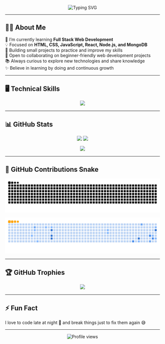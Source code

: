 <p align="center">
  <img src="https://readme-typing-svg.herokuapp.com?lines=Hello+World!👋;I'm+Marjana+Khan💻;Web+Developer+|+Open+Source+Enthusiast;Coding+My+Way+to+The+Future🚀;Let's+Build+Something+Amazing!" 
       font=Fira+Code&center=true&width=600&height=60&color=ff69b4&vCenter=true&pause=1000&size=28" alt="Typing SVG" />
</p>

---

## 👨‍💻 About Me
🌱 I’m currently learning **Full Stack Web Development**  
💡 Focused on **HTML, CSS, JavaScript, React, Node.js, and MongoDB**  
🔭 Building small projects to practice and improve my skills  
🤝 Open to collaborating on beginner-friendly web development projects  
📚 Always curious to explore new technologies and share knowledge  
✨ Believe in learning by doing and continuous growth  

---

## 🖥️ Technical Skills
<p align="center">
  <img src="https://skillicons.dev/icons?i=html,css,js,react,nodejs,mongodb,tailwind,git,github,vscode" />
</p>

---

## 📊 GitHub Stats
<p align="center">
  <img src="https://github-readme-stats.vercel.app/api?username=MarjanaKhan&show_icons=true&theme=tokyonight" height="180"/>
  <img src="https://github-readme-stats.vercel.app/api/top-langs/?username=MarjanaKhan&layout=compact&theme=tokyonight" height="180"/>
</p>
<p align="center">
  <img src="https://github-readme-streak-stats.herokuapp.com/?user=MarjanaKhan&theme=tokyonight" height="180"/>
</p>

---

## 🐍 GitHub Contributions Snake
<p align="center">
  <picture>
    <source media="(prefers-color-scheme: dark)" srcset="https://raw.githubusercontent.com/MarjanaKhan/MarjanaKhan/output/github-snake-dark.svg" />
    <source media="(prefers-color-scheme: light)" srcset="https://raw.githubusercontent.com/MarjanaKhan/MarjanaKhan/output/github-snake.svg" />
    <img alt="GitHub Snake" src="https://raw.githubusercontent.com/MarjanaKhan/MarjanaKhan/output/github-snake.svg" />
  </picture>
</p>

<p align="center">
  <img src="https://raw.githubusercontent.com/MarjanaKhan/MarjanaKhan/output/ocean.gif" alt="Snake GIF" />
</p>

---

## 🏆 GitHub Trophies
<p align="center">
  <img src="https://github-profile-trophy.vercel.app/?username=MarjanaKhan&theme=tokyonight&no-frame=true&margin-w=15&margin-h=15" />
</p>

---

## ⚡ Fun Fact
I love to code late at night 🌙 and break things just to fix them again 😅  

---

<p align="center">
  <img src="https://komarev.com/ghpvc/?username=MarjanaKhan&color=3386C2" alt="Profile views" />
</p>
